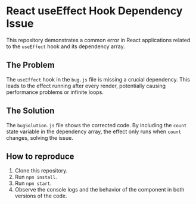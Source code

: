 # React useEffect Hook Dependency Issue

This repository demonstrates a common error in React applications related to the `useEffect` hook and its dependency array.

## The Problem

The `useEffect` hook in the `bug.js` file is missing a crucial dependency. This leads to the effect running after every render, potentially causing performance problems or infinite loops.

## The Solution

The `bugSolution.js` file shows the corrected code. By including the `count` state variable in the dependency array, the effect only runs when `count` changes, solving the issue.

## How to reproduce
1. Clone this repository.
2. Run `npm install`.
3. Run `npm start`.
4. Observe the console logs and the behavior of the component in both versions of the code.
